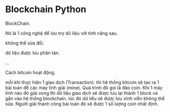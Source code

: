 # Blockchain Python

BlockChain.

Nó là 1 công nghệ để lưu trự dữ liệu với tính năng sau.

không thể sửa đổi.

dữ liệu được lưu phân tán.

...

Cách bitcoin hoạt động. 

mỗi khi thực hiện 1 giao dịch (Transaction). thì hệ thống bitcoin sẽ tạo ra 1 bài toán để các máy tính giải (mine). Quá trình đó gọi là đào coin. Khi 1 máy tính nào đó giải xong thì dữ liệu giao dịch sẽ được lưu lại thành 1 block và gắn vào hệ thống blockchain. lúc đó dữ liếu sẽ được lưu vĩnh viễn không thể sửa. Người giải thành công bài toán đó sẽ được 1 số lượng coin nhất định.


